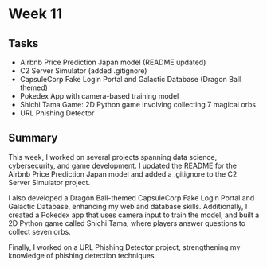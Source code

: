 # Week 11

## Tasks
- Airbnb Price Prediction Japan model (README updated)  
- C2 Server Simulator (added .gitignore)  
- CapsuleCorp Fake Login Portal and Galactic Database (Dragon Ball themed)  
- Pokedex App with camera-based training model  
- Shichi Tama Game: 2D Python game involving collecting 7 magical orbs
- URL Phishing Detector  

## Summary
This week, I worked on several projects spanning data science, cybersecurity, and game development. I updated the README for the Airbnb Price Prediction Japan model and added a .gitignore to the C2 Server Simulator project.

I also developed a Dragon Ball-themed CapsuleCorp Fake Login Portal and Galactic Database, enhancing my web and database skills. Additionally, I created a Pokedex app that uses camera input to train the model, and built a 2D Python game called Shichi Tama, where players answer questions to collect seven orbs.

Finally, I worked on a URL Phishing Detector project, strengthening my knowledge of phishing detection techniques.
